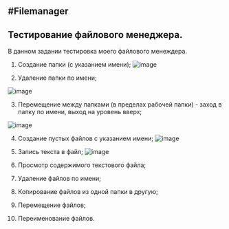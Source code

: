 #Filemanager
---
## Тестирование файлового менеджера.

В данном задании тестировка моего файлового менеждера.
1. Создание папки (с указанием имени);
![image](https://user-images.githubusercontent.com/76559002/146910979-5a772ac1-3481-47bb-ada7-4a10249f308d.png)


2. Удаление папки по имени;

![image](https://user-images.githubusercontent.com/76559002/146911010-982730a2-cc1e-4708-9a16-e84645a9ae70.png)



3. Перемещение между папками (в пределах рабочей папки) - заход в
папку по имени, выход на уровень вверх;

![image](https://user-images.githubusercontent.com/76559002/146911073-85205c9e-8c84-4105-95e8-dc1f7f8c47a8.png)

4. Создание пустых файлов с указанием имени;
![image](https://user-images.githubusercontent.com/76559002/146911168-f1a17247-d98c-4a59-8c4f-abd92650f2a8.png)

5. Запись текста в файл;
![image](https://user-images.githubusercontent.com/76559002/146911212-7476bf33-6d0f-4ae5-a149-a28619661771.png)

6. Просмотр содержимого текстового файла;

7. Удаление файлов по имени;

8. Копирование файлов из одной папки в другую;

9. Перемещение файлов;

10. Переименование файлов.

